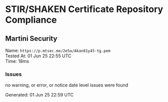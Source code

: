 # STIR/SHAKEN Certificate Repository Compliance

## Martini Security

Name: `https://p.mtsec.me/2e5a/Akan81y45-tg.pem`\
Tested At: 01 Jun 25 22:55 UTC\
Time: 18ms

### Issues

no warning, or error, or notice date level issues were found

Generated: 01 Jun 25 22:59 UTC